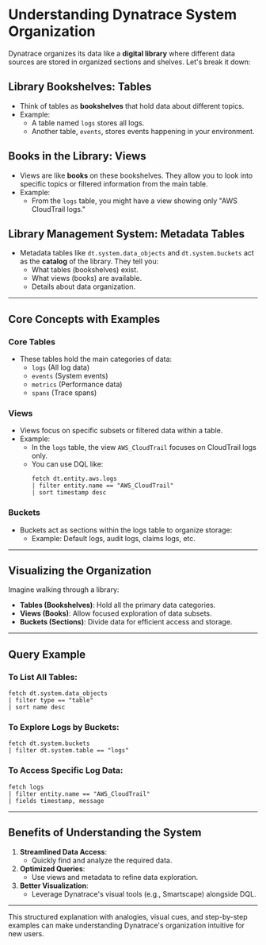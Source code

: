 
# Understanding Dynatrace System Organization

Dynatrace organizes its data like a **digital library** where different data sources are stored in organized sections and shelves. Let's break it down:

## Library Bookshelves: Tables
- Think of tables as **bookshelves** that hold data about different topics.
- Example:
  - A table named `logs` stores all logs.
  - Another table, `events`, stores events happening in your environment.

## Books in the Library: Views
- Views are like **books** on these bookshelves. They allow you to look into specific topics or filtered information from the main table.
- Example:
  - From the `logs` table, you might have a view showing only "AWS CloudTrail logs."

## Library Management System: Metadata Tables
- Metadata tables like `dt.system.data_objects` and `dt.system.buckets` act as the **catalog** of the library. They tell you:
  - What tables (bookshelves) exist.
  - What views (books) are available.
  - Details about data organization.

---

## Core Concepts with Examples

### Core Tables
- These tables hold the main categories of data:
  - `logs` (All log data)
  - `events` (System events)
  - `metrics` (Performance data)
  - `spans` (Trace spans)

### Views
- Views focus on specific subsets or filtered data within a table.
- Example:
  - In the `logs` table, the view `AWS_CloudTrail` focuses on CloudTrail logs only.
  - You can use DQL like:
    ```dql
    fetch dt.entity.aws.logs
    | filter entity.name == "AWS_CloudTrail"
    | sort timestamp desc
    ```

### Buckets
- Buckets act as sections within the logs table to organize storage:
  - Example: Default logs, audit logs, claims logs, etc.

---

## Visualizing the Organization

Imagine walking through a library:
- **Tables (Bookshelves)**: Hold all the primary data categories.
- **Views (Books)**: Allow focused exploration of data subsets.
- **Buckets (Sections)**: Divide data for efficient access and storage.

---

## Query Example

### To List All Tables:
```dql
fetch dt.system.data_objects
| filter type == "table"
| sort name desc
```

### To Explore Logs by Buckets:
```dql
fetch dt.system.buckets
| filter dt.system.table == "logs"
```

### To Access Specific Log Data:
```dql
fetch logs
| filter entity.name == "AWS_CloudTrail"
| fields timestamp, message
```

---

## Benefits of Understanding the System

1. **Streamlined Data Access**:
   - Quickly find and analyze the required data.
2. **Optimized Queries**:
   - Use views and metadata to refine data exploration.
3. **Better Visualization**:
   - Leverage Dynatrace's visual tools (e.g., Smartscape) alongside DQL.

---

This structured explanation with analogies, visual cues, and step-by-step examples can make understanding Dynatrace's organization intuitive for new users.
